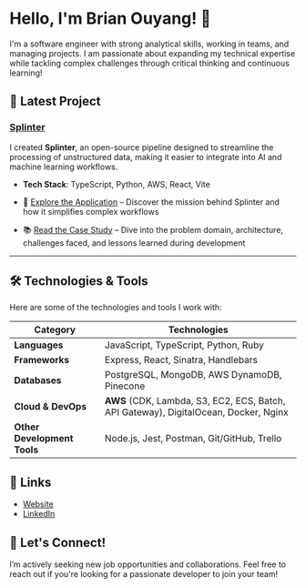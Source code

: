 # Hello, I'm Brian Ouyang! 👋

I'm a software engineer with strong analytical skills, working in teams, and managing projects. I am passionate about expanding my technical expertise while tackling complex challenges through critical thinking and continuous learning!

## 🚀 Latest Project

### [Splinter](https://github.com/splinter-app)
I created **Splinter**, an open-source pipeline designed to streamline the processing of unstructured data, making it easier to integrate into AI and machine learning workflows.

- **Tech Stack**: TypeScript, Python, AWS, React, Vite

- 🌟 [Explore the Application](https://splinter-app.github.io/) – Discover the mission behind Splinter and how it simplifies complex workflows
- 📚 [Read the Case Study](https://splinter-app.github.io/case-study) – Dive into the problem domain, architecture, challenges faced, and lessons learned during development

---

## 🛠️ Technologies & Tools

Here are some of the technologies and tools I work with:

| **Category**           | **Technologies**                                                                                     |
|------------------------|------------------------------------------------------------------------------------------------------|
| **Languages**          | JavaScript, TypeScript, Python, Ruby                                                                  |
| **Frameworks**         | Express, React, Sinatra, Handlebars                                                                  |
| **Databases**          | PostgreSQL, MongoDB, AWS DynamoDB, Pinecone                                                          |
| **Cloud & DevOps**     | **AWS** (CDK, Lambda, S3, EC2, ECS, Batch, API Gateway), DigitalOcean, Docker, Nginx                |
| **Other Development Tools** | Node.js, Jest, Postman, Git/GitHub, Trello                                                      |


## 🔗 Links

- [Website](https://brianouyang.com/)
- [LinkedIn](https://www.linkedin.com/in/ouyangbrian/)

## 💬 Let's Connect!

I’m actively seeking new job opportunities and collaborations. Feel free to reach out if you're looking for a passionate developer to join your team!
